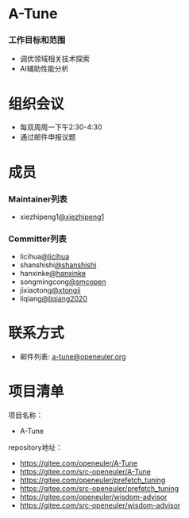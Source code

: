 
# A-Tune

### 工作目标和范围

- 调优领域相关技术探索
- AI辅助性能分析



# 组织会议

- 每双周周一下午2:30-4:30
- 通过邮件申报议题


# 成员


### Maintainer列表

- xiezhipeng1[@xiezhipeng1](https://gitee.com/xiezhipeng1)


### Committer列表

- licihua[@licihua](https://gitee.com/licihua)
- shanshishi[@shanshishi](https://gitee.com/shanshishi)
- hanxinke[@hanxinke](https://gitee.com/hanxinke)
- songmingcong[@smcopen](https://gitee.com/smcopen)
- jixiaotong[@xtongji](https://gitee.com/xtongji)
- liqiang[@liqiang2020](https://gitee.com/liqiang2020)


# 联系方式

- 邮件列表: a-tune@openeuler.org



# 项目清单


项目名称：

- A-Tune

repository地址：

- https://gitee.com/openeuler/A-Tune
- https://gitee.com/src-openeuler/A-Tune
- https://gitee.com/openeuler/prefetch_tuning
- https://gitee.com/src-openeuler/prefetch_tuning
- https://gitee.com/openeuler/wisdom-advisor
- https://gitee.com/src-openeuler/wisdom-advisor


